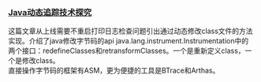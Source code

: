 ### [Java动态追踪技术探究](https://tech.meituan.com/2019/02/28/java-dynamic-trace.html)
这篇文章从上线需要不重启打印日志检查问题引出通过动态修改class文件的方法实现。介绍了java修改字节码的api java.lang.instrument.Instrumentation中的
两个接口：redefineClasses和retransformClasses。一个是重新定义class，一个是修改class。    
直接操作字节码的框架有ASM，更为便捷的工具是BTrace和Arthas。
